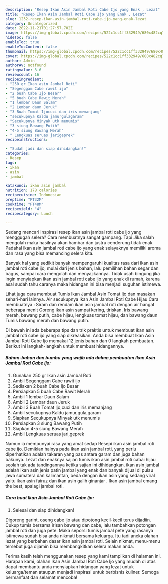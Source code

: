 ```yaml
---
description: "Resep Ikan Asin Jambal Roti Cabe Ijo yang Enak , Lezat"
title: "Resep Ikan Asin Jambal Roti Cabe Ijo yang Enak , Lezat"
slug: 1232-resep-ikan-asin-jambal-roti-cabe-ijo-yang-enak-lezat
category: Uncategorized
date: 2022-11-21T01:27:57.702Z
image: https://img-global.cpcdn.com/recipes/522c1cc1ff332949/680x482cq70/ikan-asin-jambal-roti-cabe-ijo-foto-resep-utama.jpg
hideToc: false
enableToc: true
enableTocContent: false
thumbnail: https://img-global.cpcdn.com/recipes/522c1cc1ff332949/680x482cq70/ikan-asin-jambal-roti-cabe-ijo-foto-resep-utama.jpg
cover: https://img-global.cpcdn.com/recipes/522c1cc1ff332949/680x482cq70/ikan-asin-jambal-roti-cabe-ijo-foto-resep-utama.jpg
author: Admin
authorAv: notfound
ratingvalue: 3.6
reviewcount: 16
recipeingredient:
- "250 gr Ikan asin Jambal Roti"
- "Segenggam Cabe rawit ijo"
- "2 buah Cabe Ijo Besar"
- "5 buah Cabe Rawit Merah"
- "1 lembar Daun Salam"
- "2 Lembar daun Jeruk"
- "3 Buah Tomat Ijocuci dan iris memanjang"
- "secukupnya Kaldu jamurgulagaram"
- "Secukupnya Minyak utk menumis"
- "3 siung Bawang Putih"
- "4-5 siung Bawang Merah"
- " Lengkuas seruas jarigeprek"
recipeinstructions:

- "Sudah jadi dan siap dihidangkan!"
categories:
- Resep
tags:
- ikan
- asin
- jambal

katakunci: ikan asin jambal 
nutrition: 178 calories
recipecuisine: Indonesian
preptime: "PT32M"
cooktime: "PT48M"
recipeyield: "4"
recipecategory: Lunch

---
```



Sedang mencari inspirasi resep ikan asin jambal roti cabe ijo yang menggugah selera? Cara membuatnya sangat gampang. Tapi Jika salah mengolah maka hasilnya akan hambar dan justru cenderung tidak enak. Padahal ikan asin jambal roti cabe ijo yang enak selayaknya memiliki aroma dan rasa yang bisa memancing selera kita.


Banyak hal yang sedikit banyak mempengaruhi kualitas rasa dari ikan asin jambal roti cabe ijo, mulai dari jenis bahan, lalu pemilihan bahan segar dan bagus, sampai cara mengolah dan menyajikannya. Tidak usah bingung jika ingin menyiapkan ikan asin jambal roti cabe ijo yang enak di rumah, karena asal sudah tahu caranya maka hidangan ini bisa menjadi suguhan istimewa.

Lihat juga cara membuat Tumis Ikan Jambal Asin Tomat Ijo dan masakan sehari-hari lainnya. Air secukupnya Ikan Asin Jambal Roti Cabe Hijau Cara membuatnya : Siram dan rendam ikan asin jambal roti dengan air hangat beberapa menit Goreng ikan asin sampai kering, tiriskan. Iris bawang merah, bawang putih, cabe hijau, lengkuas tomat hijau, dan bawang daun Tumis bawang merah dan bawang putih.


Di bawah ini ada beberapa tips dan trik praktis untuk membuat ikan asin jambal roti cabe ijo yang siap dikreasikan. Anda bisa membuat Ikan Asin Jambal Roti Cabe Ijo memakai 12 jenis bahan dan 0 langkah pembuatan. Berikut ini langkah-langkah untuk membuat hidangannya.

<!--inarticleads1-->

##### Bahan-bahan dan bumbu yang wajib ada dalam pembuatan Ikan Asin Jambal Roti Cabe Ijo:

1. Gunakan 250 gr Ikan asin Jambal Roti
1. Ambil Segenggam Cabe rawit ijo
1. Sediakan 2 buah Cabe Ijo Besar
1. Persiapkan 5 buah Cabe Rawit Merah
1. Ambil 1 lembar Daun Salam
1. Ambil 2 Lembar daun Jeruk
1. Ambil 3 Buah Tomat Ijo,cuci dan iris memanjang
1. Ambil secukupnya Kaldu jamur,gula,garam
1. Siapkan Secukupnya Minyak utk menumis
1. Persiapkan 3 siung Bawang Putih
1. Siapkan 4-5 siung Bawang Merah
1. Ambil  Lengkuas seruas jari,geprek


Namun ia mempunyai rasa yang amat sedap Resepi ikan asin jambal roti cabe ijo. Demikian halnya pada ikan asin jambal roti, yang perlu diperhatikan adalah takaran yang pas antara garam dan juga bahan bakunya. Lezat dan enaknya sajian tumis ikan asin jambal roti cabai hijau seolah tak ada tandingannya ketika sajian ini dihidangkan. ikan asin jambal adalah ikan asin jenis patin jambal yang enak dan banyak dijual di pulau jawa sumatera dan kalimantan, beda dengan ikan asin yang sedang viral yaitu ikan asin fairuz dan ikan asin galih ginanjar . Ikan asin jambal emang the best, apalagi jambal roti. 

<!--inarticleads2-->

##### Cara buat Ikan Asin Jambal Roti Cabe Ijo:


1. Selesai dan siap dihidangkan!

Digoreng garint, oseng cabe ijo atau dipotong kecil-kecil terus dijadiin. Cukup tumis bersama irisan bawang dan cabe, lalu tambahkan potongan jambal roti dan juga pete. Maka seporsi tumis jambal pete yang rasanya istimewa sudah bisa anda nikmati bersama keluarga. Itu tadi aneka olahan lezat yang berbahan dasar ikan asin jambal roti. Selain nikmat, menu-menu tersebut juga dijamin bisa membangkitkan selera makan anda. 

Terima kasih telah menggunakan resep yang kami tampilkan di halaman ini. Harapan kami, olahan Ikan Asin Jambal Roti Cabe Ijo yang mudah di atas dapat membantu anda menyiapkan hidangan yang lezat untuk keluarga/teman ataupun menjadi inspirasi untuk berbisnis kuliner. Semoga bermanfaat dan selamat mencoba!
